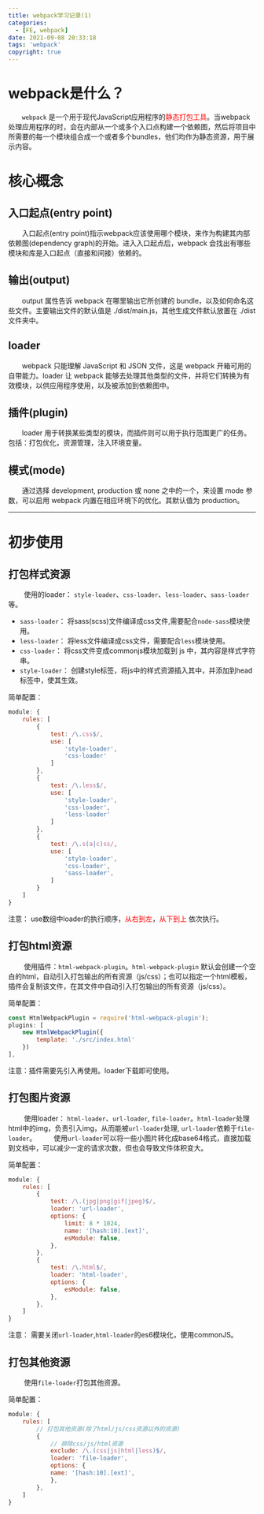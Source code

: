 ```yaml
---
title: webpack学习记录(1)
categories:
  - [FE, webpack]
date: 2021-09-08 20:33:18
tags: 'webpack'
copyright: true
---
```


# webpack是什么？
 &emsp;&emsp;`webpack` 是一个用于现代JavaScript应用程序的<font color='#f00'>静态打包工具</font>。当webpack处理应用程序的时，会在内部从一个或多个入口点构建一个依赖图，然后将项目中所需要的每一个模块组合成一个或者多个bundles，他们均作为静态资源，用于展示内容。

<!-- more -->

# 核心概念
## 入口起点(entry point)
&emsp;&emsp;入口起点(entry point)指示webpack应该使用哪个模块，来作为构建其内部依赖图(dependency graph)的开始。进入入口起点后，webpack 会找出有哪些模块和库是入口起点（直接和间接）依赖的。

## 输出(output)
&emsp;&emsp;output 属性告诉 webpack 在哪里输出它所创建的 bundle，以及如何命名这些文件。主要输出文件的默认值是 ./dist/main.js，其他生成文件默认放置在 ./dist 文件夹中。

## loader
&emsp;&emsp;webpack 只能理解 JavaScript 和 JSON 文件，这是 webpack 开箱可用的自带能力。loader 让 webpack 能够去处理其他类型的文件，并将它们转换为有效模块，以供应用程序使用，以及被添加到依赖图中。

## 插件(plugin)
&emsp;&emsp;loader 用于转换某些类型的模块，而插件则可以用于执行范围更广的任务。包括：打包优化，资源管理，注入环境变量。

## 模式(mode)
&emsp;&emsp;通过选择 development, production 或 none 之中的一个，来设置 mode 参数，可以启用 webpack 内置在相应环境下的优化。其默认值为 production。

------

# 初步使用

## 打包样式资源
&emsp;&emsp; 使用的loader： `style-loader`、`css-loader`、`less-loader`、`sass-loader` 等。
- `sass-loader`： 将sass(scss)文件编译成css文件,需要配合`node-sass`模块使用。
- `less-loader`： 将less文件编译成css文件，需要配合`less`模块使用。
- `css-loader`： 将css文件变成commonjs模块加载到 js 中，其内容是样式字符串。
- `style-loader`： 创建style标签，将js中的样式资源插入其中，并添加到head标签中，使其生效。

简单配置： 
```javascript
module: {
    rules: [
        {
            test: /\.css$/,
            use: [
                'style-loader',
                'css-loader'
            ]
        },
        {
            test: /\.less$/,
            use: [
                'style-loader',
                'css-loader',
                'less-loader'
            ]
        },
        {
            test: /\.s(a|c)ss/,
            use: [
                'style-loader',
                'css-loader',
                'sass-loader',
            ]
        }
    ]
}
```
注意： use数组中loader的执行顺序，<font color='#f00'>从右到左</font>，<font color='#f00'>从下到上</font> 依次执行。

## 打包html资源
&emsp;&emsp; 使用插件：`html-webpack-plugin`。`html-webpack-plugin` 默认会创建一个空白的html，自动引入打包输出的所有资源（js/css）；也可以指定一个html模板，插件会复制该文件，在其文件中自动引入打包输出的所有资源（js/css）。

简单配置：
```javascript
const HtmlWebpackPlugin = require('html-webpack-plugin');
plugins: [
    new HtmlWebpackPlugin({
        template: './src/index.html'
    })
],
```
注意：插件需要先引入再使用。loader下载即可使用。

## 打包图片资源
&emsp;&emsp; 使用loader： `html-loader`、`url-loader`, `file-loader`。`html-loader`处理html中的img，负责引入img，从而能被`url-loader`处理, `url-loader`依赖于`file-loader`。
&emsp;&emsp; 使用`url-loader`可以将一些小图片转化成base64格式，直接加载到文档中，可以减少一定的请求次数，但也会导致文件体积变大。

简单配置：
```javascript
module: {
    rules: [
        {
            test: /\.(jpg|png|gif|jpeg)$/,
            loader: 'url-loader',
            options: {
                limit: 8 * 1024,
                name: '[hash:10].[ext]',
                esModule: false,
            },
        },
        {
            test: /\.html$/,
            loader: 'html-loader',
            options: {
                esModule: false,
            },
        },
    ]
}
```
注意： 需要关闭`url-loader`,`html-loader`的es6模块化，使用commonJS。

## 打包其他资源
&emsp;&emsp; 使用`file-loader`打包其他资源。

简单配置：
```javascript
module: {
    rules: [
        // 打包其他资源(除了html/js/css资源以外的资源)
        {
            // 排除css/js/html资源
            exclude: /\.(css|js|html|less)$/,
            loader: 'file-loader',
            options: {
            name: '[hash:10].[ext]',
            },
        },
    ]
}
```